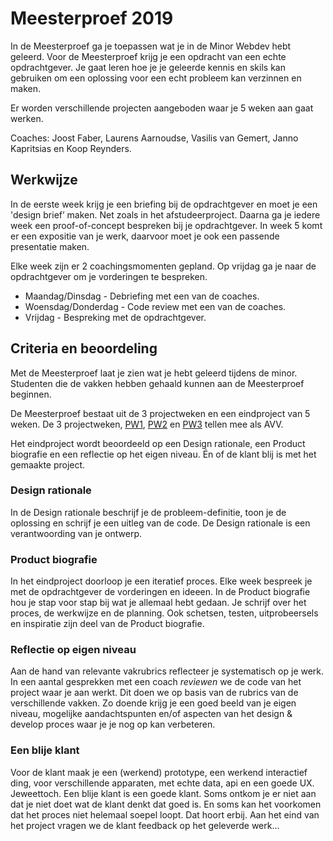 # Meesterproef 2019

In de Meesterproef ga je toepassen wat je in de Minor Webdev hebt geleerd. 
Voor de Meesterproef krijg je een opdracht van een echte opdrachtgever. 
Je gaat leren hoe je je geleerde kennis en skils kan gebruiken om een oplossing voor een echt probleem kan verzinnen en maken.

Er worden verschillende projecten aangeboden waar je 5 weken aan gaat werken.

Coaches: Joost Faber, Laurens Aarnoudse, Vasilis van Gemert, Janno Kapritsias en Koop Reynders.

## Werkwijze

In de eerste week krijg je een briefing bij de opdrachtgever en moet je een 'design brief’ maken. Net zoals in het afstudeerproject. Daarna ga je iedere week een proof-of-concept bespreken bij je opdrachtgever. In week 5 komt er een expositie van je werk, daarvoor moet je ook een passende presentatie maken.

Elke week zijn er 2 coachingsmomenten gepland. Op vrijdag ga je naar de opdrachtgever om je vorderingen te bespreken.

- Maandag/Dinsdag - Debriefing met een van de coaches.
- Woensdag/Donderdag - Code review met een van de coaches.
- Vrijdag - Bespreking met de opdrachtgever.


## Criteria en beoordeling

Met de Meesterproef laat je zien wat je hebt geleerd tijdens de minor. Studenten die de vakken hebben gehaald kunnen aan de Meesterproef beginnen.

De Meesterproef bestaat uit de 3 projectweken en een eindproject van 5 weken. De 3 projectweken, [PW1](https://github.com/cmda-minor-web/project-1-1819), [PW2](https://github.com/cmda-minor-web/project-2-1819) en [PW3](https://github.com/cmda-minor-web/project-3-1819) tellen mee als AVV.

Het eindproject wordt beoordeeld op een Design rationale, een Product biografie en een reflectie op het eigen niveau. Én of de klant blij is met het gemaakte project.

### Design rationale
In de Design rationale beschrijf je de probleem-definitie, toon je de oplossing en schrijf je een uitleg van de code. De Design rationale is een verantwoording van je ontwerp.

### Product biografie
In het eindproject doorloop je een iteratief proces. Elke week bespreek je met de opdrachtgever de vorderingen en ideeen. In de Product biografie hou je stap voor stap bij wat je allemaal hebt gedaan. Je schrijf over het proces, de werkwijze en de planning. Ook schetsen, testen, uitprobeersels en inspiratie zijn deel van de Product biografie.

### Reflectie op eigen niveau
Aan de hand van relevante vakrubrics reflecteer je systematisch op je werk. In een aantal gesprekken met een coach _reviewen_ we de code van het project waar je aan werkt. Dit doen we op basis van de rubrics van de verschillende vakken. Zo doende krijg je een goed beeld van je eigen niveau, mogelijke aandachtspunten en/of aspecten van het design & develop proces waar je je nog op kan verbeteren.

### Een blije klant
Voor de klant maak je een (werkend) prototype, een werkend interactief ding, voor verschillende apparaten, met echte data, api en een goede UX. Jeweettoch. Een blije klant is een goede klant. Soms ontkom je er niet aan dat je niet doet wat de klant denkt dat goed is. En soms kan het voorkomen dat het proces niet helemaal soepel loopt. Dat hoort erbij. Aan het eind van het project vragen we de klant feedback op het geleverde werk... 
